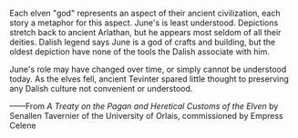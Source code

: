 Each elven "god" represents an aspect of their ancient civilization, each story a metaphor for this aspect. June's is least understood. Depictions stretch back to ancient Arlathan, but he appears most seldom of all their deities. Dalish legend says June is a god of crafts and building, but the oldest depiction have none of the tools the Dalish associate with him.

June's role may have changed over time, or simply cannot be understood today. As the elves fell, ancient Tevinter spared little thought to preserving any Dalish culture not convenient or understood.

——From <i> A Treaty on the Pagan and Heretical Customs of the Elven </i> by Senallen Tavernier of the University of Orlais, commissioned by Empress Celene
